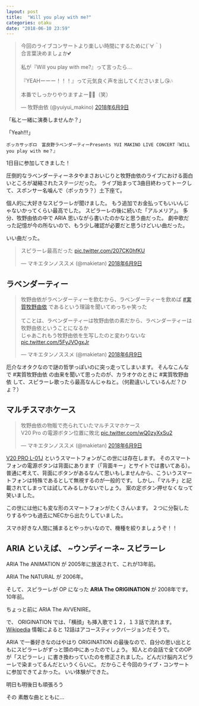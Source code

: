 ```yaml
---
layout: post
title:  "Will you play with me?"
categories: otaku
date: "2018-06-10 23:59"
---
```


<blockquote class="twitter-tweet  tw-align-center" data-lang="ja"><p lang="ja" dir="ltr">今回のライブコンサートより楽しい時間にするために(´∀｀)<br>合言葉決めましょか💕<br><br>私が『Will you play with me?』って言ったら…<br><br>『YEAHーーー！！！』って元気良く声を出してくださいまし😘🎶<br><br>本番でしっかりやりますよー🤤💖（笑）</p>&mdash; 牧野由依 (@yuiyui_makino) <a href="https://twitter.com/yuiyui_makino/status/1005261716119117824?ref_src=twsrc%5Etfw">2018年6月9日</a></blockquote>
<script async src="https://platform.twitter.com/widgets.js" charset="utf-8"></script>

「私と一緒に演奏しませんか？」

「Yeah!!!」

```
ポッカサッポロ　富良野ラベンダーティーPresents YUI MAKINO LIVE CONCERT『WILL you play with me？』
```

1日目に参加してきました！

圧倒的なラベンダーティーネタやまさおいじりと牧野由依のライブにおける面白いところが凝縮されたステージだった。
ライブ始まって3曲目終わってトークして、スポンサー名噛んで（ポッカラ？）土下座て。

個人的に大好きなスピラーレが聞けました。
もう追加でお金払ってもいいんじゃないかってくらい最高でした。
スピラーレの後に続いた「アルメリア」。
多分、牧野由依の中で ARIA 思いながら書いたのかなと思う曲だった。
劇中歌だった記憶が今の所ないので、もう少し確認が必要だと思うけどいい曲だった。

いい曲だった。

<blockquote class="twitter-tweet  tw-align-center" data-lang="ja"><p lang="ja" dir="ltr">スピラーレ最高だった <a href="https://t.co/207CK0hfKU">pic.twitter.com/207CK0hfKU</a></p>&mdash; マキエタンノススメ (@makietan) <a href="https://twitter.com/makietan/status/1005410611788857344?ref_src=twsrc%5Etfw">2018年6月9日</a></blockquote>
<script async src="https://platform.twitter.com/widgets.js" charset="utf-8"></script>

## ラベンダーティー

<blockquote class="twitter-tweet  tw-align-center" data-lang="ja"><p lang="ja" dir="ltr">牧野由依がラベンダーティーを飲むから、ラベンダーティーを飲めば <a href="https://twitter.com/hashtag/%E5%AE%9F%E8%B3%AA%E7%89%A7%E9%87%8E%E7%94%B1%E4%BE%9D?src=hash&amp;ref_src=twsrc%5Etfw">#実質牧野由依</a> であるという理論を聞いてめっちゃ笑った<br><br>てことは、ラベンダーティーは牧野由依の素だから、ラベンダーティーは牧野由依ということになるか<br>じゃあこれもう牧野由依を生写したのと変わりないな <a href="https://t.co/5FyJVOgxJr">pic.twitter.com/5FyJVOgxJr</a></p>&mdash; マキエタンノススメ (@makietan) <a href="https://twitter.com/makietan/status/1005451570350206976?ref_src=twsrc%5Etfw">2018年6月9日</a></blockquote>
<script async src="https://platform.twitter.com/widgets.js" charset="utf-8"></script>

厄介なオタクなので謎の哲学っぽいのに突っ走ってしまいます。
そんなこんなで #実質牧野由依 の由来を聞いて思ったのが、カラオケのときに #実質牧野由依 して、スピラーレ歌ったら最高なんじゃねと。（何勘違いしているんだ？ひょ？）

## マルチスマホケース

<blockquote class="twitter-tweet  tw-align-center" data-lang="ja"><p lang="ja" dir="ltr">牧野由依の物販で売られていたマルチスマホケース<br>V20 Pro の電源ボタン位置に敗北 <a href="https://t.co/wQ0zyXxSu2">pic.twitter.com/wQ0zyXxSu2</a></p>&mdash; マキエタンノススメ (@makietan) <a href="https://twitter.com/makietan/status/1005345284153462784?ref_src=twsrc%5Etfw">2018年6月9日</a></blockquote>
<script async src="https://platform.twitter.com/widgets.js" charset="utf-8"></script>

[V20 PRO L\-01J](http://www.lg.com/jp/mobile-phone/lg-L-01J) というスマートフォンがこの世には存在します。
そのスマートフォンの電源ボタンは背面にあります（「背面キー」とサイトでは書いてある）。
普通に考えて、背面にボタンがあるなんて思いもしませんから、こういうスマートフォンは特殊であるとして無視するのが一般的です。
しかし、「マルチ」と記載されてしまっては試してみるしかないでしょう。
案の定ボタン押せなくなって笑いました。

この世には他にも変な形のスマートフォンがたくさんいます。
２つに分裂したりするやつも過去にNECから出たりしていました。

スマホ好きな人間に捕まるとやっかいなので、機種を絞りましょうぞ！！

## ARIA といえば、 ~ウンディーネ~ スピラーレ

ARIA The ANIMATION が 2005年に放送されて、これが13年前。

ARIA The NATURAL が 2006年。

そして、スピラーレが OP になった **ARIA The ORIGINATION** が 2008年です。10年前。

ちょっと前に ARIA The AVVENIRE。

で、 ORIGINATION では、「横顔」も挿入歌で１２，１３話で流れます。
<a href="https://ja.wikipedia.org/wiki/ARIA_(%E6%BC%AB%E7%94%BB)#%E3%82%A2%E3%83%8B%E3%83%A1">Wikipedia</a> 情報によると 12話はアコースティックバージョンだそうで。

ARIA で一番好きなのはやはり ORIGINATION の最後なので、自分の思い出とともにスピラーレがずっと頭の中にあったのでしょう。
知人との会話で全てのOPが「スピラーレ」に書き換わっていたのを修正されました。どんだけ脳内スピラーレで染まってるんだというくらいに。
だからこそ今回のライブ・コンサートに参加できてよかった。
いい体験ができた。

明日も明後日も頑張ろう

その 素敵な曲とともに…
